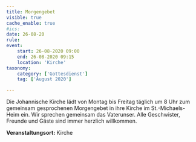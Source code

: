 ```yaml
---
title: Morgengebet
visible: true
cache_enable: true
#ics: 
date: 26-08-20
rule: 
event:
	start: 26-08-2020 09:00
	end: 26-08-2020 09:15
	location: 'Kirche'
taxonomy:
	category: ['Gottesdienst']
	tag: ['August 2020']

---
```

Die Johannische Kirche lädt von Montag bis Freitag täglich um 8 Uhr zum gemeinsam gesprochenen Morgengebet in ihre Kirche im St.-Michaels-Heim ein. Wir sprechen gemeinsam das Vaterunser. Alle Geschwister, Freunde und Gäste sind immer herzlich willkommen.



**Veranstaltungsort:** Kirche

